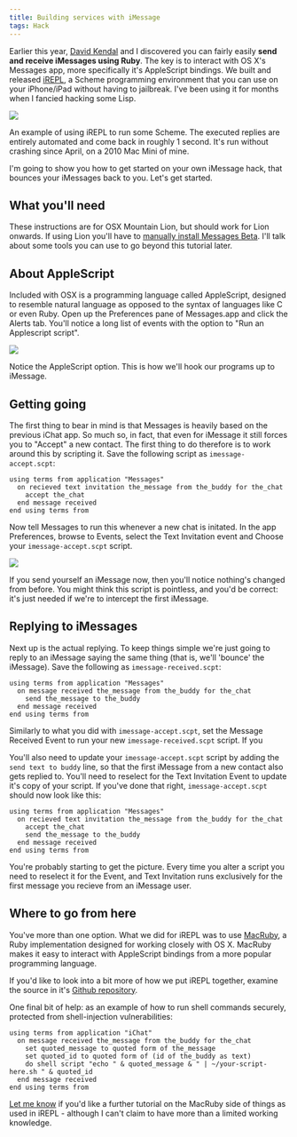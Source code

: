 ```yaml
---
title: Building services with iMessage
tags: Hack
---
```

Earlier this year, [David Kendal](http://dpk.org.uk) and I discovered you can fairly easily **send and receive iMessages using Ruby**. The key is to interact with OS X's Messages app, more specifically it's AppleScript bindings. We built and released [iREPL](http://irepl.im), a Scheme programming environment that you can use on your iPhone/iPad without having to jailbreak. I've been using it for months when I fancied hacking some Lisp.
<!--more-->

![](/img/imessage-irepl-example.jpg)

An example of using iREPL to run some Scheme. The executed replies are entirely automated and come back in roughly 1 second. It's run without crashing since April, on a 2010 Mac Mini of mine.

I'm going to show you how to get started on your own iMessage hack, that bounces your iMessages back to you. Let's get started.

## What you'll need
These instructions are for OSX Mountain Lion, but should work for Lion onwards. If using Lion you'll have to [manually install Messages Beta](http://appldnld.apple.com/MessagesBeta/041-4274.20120216.z5km/MessagesBeta.dmg). I'll talk about some tools you can use to go beyond this tutorial later.

## About AppleScript
Included with OSX is a programming language called AppleScript, designed to resemble natural language as opposed to the syntax of languages like C or even Ruby. Open up the Preferences pane of Messages.app and click the Alerts tab. You'll notice a long list of events with the option to "Run an Applescript script".

![](/img/imessage-events-intro.png)

Notice the AppleScript option. This is how we'll hook our programs up to iMessage.

## Getting going
The first thing to bear in mind is that Messages is heavily based on the previous iChat app. So much so, in fact, that even for iMessage it still forces you to "Accept" a new contact. The first thing to do therefore is to work around this by scripting it. Save the following script as `imessage-accept.scpt`:

``` applescript
using terms from application "Messages"
  on recieved text invitation the_message from the_buddy for the_chat
    accept the_chat
  end message received
end using terms from
```

Now tell Messages to run this whenever a new chat is initated. In the app Preferences, browse to Events, select the Text Invitation event and Choose your `imessage-accept.scpt` script.

![](/img/imessage-autoaccept.png)

If you send yourself an iMessage now, then you'll notice nothing's changed from before. You might think this script is pointless, and you'd be correct: it's just needed if we're to intercept the first iMessage.

## Replying to iMessages
Next up is the actual replying. To keep things simple we're just going to reply to an iMessage saying the same thing (that is, we'll 'bounce' the iMessage). Save the following as `imessage-received.scpt`:

``` applescript
using terms from application "Messages"
  on message received the_message from the_buddy for the_chat
    send the_message to the_buddy
  end message received
end using terms from
```

Similarly to what you did with `imessage-accept.scpt`, set the Message Received Event to run your new `imessage-received.scpt` script. If you

You'll also need to update your `imessage-accept.scpt` script by adding the `send text to buddy` line, so that the first iMessage from a new contact also gets replied to. You'll need to reselect for the Text Invitation Event to update it's copy of your script. If you've done that right, `imessage-accept.scpt` should now look like this:

``` applescript
using terms from application "Messages"
  on recieved text invitation the_message from the_buddy for the_chat
    accept the_chat
    send the_message to the_buddy
  end message received
end using terms from
```

You're probably starting to get the picture. Every time you alter a script you need to reselect it for the Event, and Text Invitation runs exclusively for the first message you recieve from an iMessage user.

## Where to go from here
You've more than one option. What we did for iREPL was to use [MacRuby](http://macruby.org), a Ruby implementation designed for working closely with OS X. MacRuby makes it easy to interact with AppleScript bindings from a more popular programming language.

If you'd like to look into a bit more of how we put iREPL together, examine the source in it's [Github repository](https://github.com/46Bit/irepl).

One final bit of help: as an example of how to run shell commands securely, protected from shell-injection vulnerabilities:

``` applescript
using terms from application "iChat"
  on message received the_message from the_buddy for the_chat
    set quoted_message to quoted form of the_message
    set quoted_id to quoted form of (id of the_buddy as text)
    do shell script "echo " & quoted_message & " | ~/your-script-here.sh " & quoted_id
  end message received
end using terms from
```

[Let me know](/contact/) if you'd like a further tutorial on the MacRuby side of things as used in iREPL - although I can't claim to have more than a limited working knowledge.
